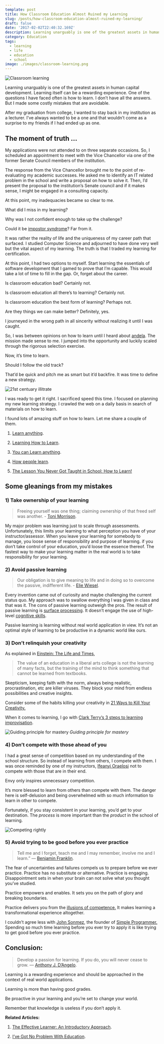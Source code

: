 ```yaml
---
template: post
title: How Classroom Education Almost Ruined my Learning
slug: /posts/how-classroom-education-almost-ruined-my-learning/
draft: false
date: '2017-02-02T22:40:32.169Z'
description: Learning unarguably is one of the greatest assets in human capital development. Learning itself can be a rewarding experience. One of the questions I have faced often is how to learn. I don’t have all the answers. But I made some costly mistakes that are avoidable.
category: Education
tags:
  - learning
  - life
  - education
  - school
image: ./images/classroom-learning.png
---
```


![Classroom learning](./images/classroom-learning.png)

Learning unarguably is one of the greatest assets in human capital development. Learning itself can be a rewarding experience. One of the questions I have faced often is how to learn. I don’t have all the answers. But I made some costly mistakes that are avoidable.

After my graduation from college, I wanted to stay back in my institution as a lecturer. I’ve always wanted to be a one and that wouldn’t come as a surprise to my friends if I had ended up as one.

## The moment of truth …

My applications were not attended to on three separate occasions. So, I scheduled an appointment to meet with the Vice Chancellor via one of the former Senate Council members of the institution.

The response from the Vice Chancellor brought me to the point of re-evaluating my academic successes. He asked me to identify an IT related problem in the school and write a proposal on how to solve it. Then, I’d present the proposal to the institution’s Senate council and if it makes sense, I might be engaged in a consulting capacity.

At this point, my inadequacies became so clear to me.

What did I miss in my learning?

Why was I not confident enough to take up the challenge?

Could it be [impostor syndrome](https://counseling.caltech.edu/general/InfoandResources/Impostor)? Far from it.

It was rather the reality of life and the uniqueness of my career path that surfaced. I studied Computer Science and adjourned to have done very well but the vital aspect of my learning. The truth is that I traded my learning for certification.

At this point, I had two options to myself. Start learning the essentials of software development that I gamed to prove that I’m capable. This would take a lot of time to fill in the gap. Or, forget about the career.

Is classroom education bad? Certainly not.

Is classroom education all there’s to learning? Certainly not.

Is classroom education the best form of learning? Perhaps not.

Are they things we can make better? Definitely, yes.

I journeyed in the wrong path in all sincerity without realizing it until I was caught.

So, I was between opinions on how to learn until I heard about [andela](https://andela.com). The mission made sense to me. I jumped into the opportunity and luckily scaled through the rigorous selection exercise.

Now, it’s time to learn.

Should I follow the old track?

That’d be quick and pitch me as smart but it’d backfire. It was time to define a new strategy.

![21st centuary illitrate](./images/21st-century-illitrates.png)

I was ready to get it right. I sacrificed speed this time. I focused on planning my new learning strategy. I crawled the web on a daily basis in search of materials on how to learn.

I found lots of amazing stuff on how to learn. Let me share a couple of them.

1. [Learn anything](https://simpleprogrammer.com/products/learn-anything/).

1. [Learning How to Learn](https://www.coursera.org/learn/learning-how-to-learn).

1. [You can Learn anything](https://www.khanacademy.org/youcanlearnanything).

1. [How people learn](https://www.nap.edu/read/9853/chapter/1).

1. [The Lesson You Never Got Taught in School: How to Learn!](http://bigthink.com/neurobonkers/assessing-the-evidence-for-the-one-thing-you-never-get-taught-in-school-how-to-learn)

## **Some gleanings from my mistakes**

### **1) Take ownership of your learning**

> Freeing yourself was one thing; claiming ownership of that freed self was another. - [Toni Morrison](https://www.brainyquote.com/quotes/quotes/t/tonimorris398352.html).

My major problem was learning just to scale through assessments. Unfortunately, this limits your learning to what perception you have of your instructor/assessor. When you leave your learning for somebody to manage, you loose sense of responsibility and purpose of learning. if you don’t take control of your education, you’d loose the essence thereof. The fastest way to make your learning matter in the real world is to take responsibility for your learning.

### **2) Avoid passive learning**
> Our obligation is to give meaning to life and in doing so to overcome the passive, indifferent life. - [Elie Wiesel](https://www.brainyquote.com/quotes/quotes/e/eliewiesel386793.html).

Every invention came out of curiosity and maybe challenging the current status quo. My approach was to swallow everything I was given in class and that was it. The cons of passive learning outweigh the pros. The result of passive learning is [surface processing](http://www2.rgu.ac.uk/celt/pgcerttlt/how/how5a.htm). It doesn’t engage the use of high-level [cognitive skills](http://sharpbrains.com/blog/2006/12/18/what-are-cognitive-abilities/).

Passive learning is learning without real world application in view. It’s not an optimal style of learning to be productive in a dynamic world like ours.

### **3) Don’t relinquish your creativity**

As explained in [Einstein: The Life and Times](https://www.amazon.com/Einstein-Times-Ronald-W-Clark/dp/0061351849), 
> The value of an education in a liberal arts college is not the learning of many facts, but the training of the mind to think something that cannot be learned from textbooks.

Skepticism, keeping faith with the norm, always being realistic, procrastination, etc are killer viruses. They block your mind from endless possibilities and creative insights.

Consider some of the habits killing your creativity in [21 Ways to Kill Your Creativity.](http://www.creativitypost.com/create/21_ways_to_kill_your_creativity)

When it comes to learning, I go with [Clark Terry’s 3 steps to learning improvisation](http://www.jazzadvice.com/clark-terrys-3-steps-to-learning-improvisation/).

![Guiding principle for mastery](./images/learning-improv.png)
*Guiding principle for mastery*

### 4) Don’t compete with those ahead of you

I had a great sense of competition based on my understanding of the school structure. So instead of learning from others, I compete with them. I was once reminded by one of my instructors, [Ifeanyi Oraelosi](https://medium.com/u/1475b73d7463) not to compete with those that are in their end.

Envy only inspires unnecessary competition.

It’s more blessed to learn from others than compete with them. The danger here is self-delusion and being overwhelmed with so much information to learn in other to compete.

Fortunately, if you stay consistent in your learning, you’d get to your destination. The *process* is more important than the *product* in the school of learning.

![Competing rightly](./images/competing-right.jpeg)

### 5) Avoid trying to be good before you ever practice
> Tell me and I forget, teach me and I may remember, involve me and I learn.” ― [Benjamin Franklin](https://www.goodreads.com/author/show/289513.Benjamin_Franklin).

The fear of uncertainties and failures compels us to prepare before we ever practice. Practice has no substitute or alternative. Practice is engaging. Disappointment sets in when your brain can not solve what you thought you’ve studied.

Practice empowers and enables. It sets you on the path of glory and breaking boundaries.

Practice delivers you from the [illusions of competence.](https://staciechoice1010.wordpress.com/2014/08/15/illusions-of-learning-competence/) It makes learning a transformational experience altogether.

I couldn’t agree less with [John Sonmez](https://medium.com/u/56e8cba02b), the founder of [Simple Programmer.](https://simpleprogrammer.com/about-simple-programmer/) Spending so much time learning before you ever try to apply it is like trying to get good before you ever practice.

## **Conclusion:**

> Develop a passion for learning. If you do, you will never cease to grow. — [Anthony J. D’Angelo](https://www.brainyquote.com/quotes/quotes/a/anthonyjd153989.html).

Learning is a rewarding experience and should be approached in the context of real world applications.

Learning is more than having good grades.

Be proactive in your learning and you’re set to change your world.

Remember that knowledge is useless if you don’t apply it.

**Related Articles:**

1. [The Effective Learner: An Introductory Approach](https://rowlandekemezie.com/posts/the-effective-learner-an-introductory-approach).

2. [I’ve Got No Problem With Education](https://rowlandekemezie.com/posts/ive-got-no-problem-with-education).